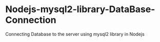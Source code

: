 # Nodejs-mysql2-library-DataBase-Connection
Connecting Database to the server using mysql2 library in Nodejs
